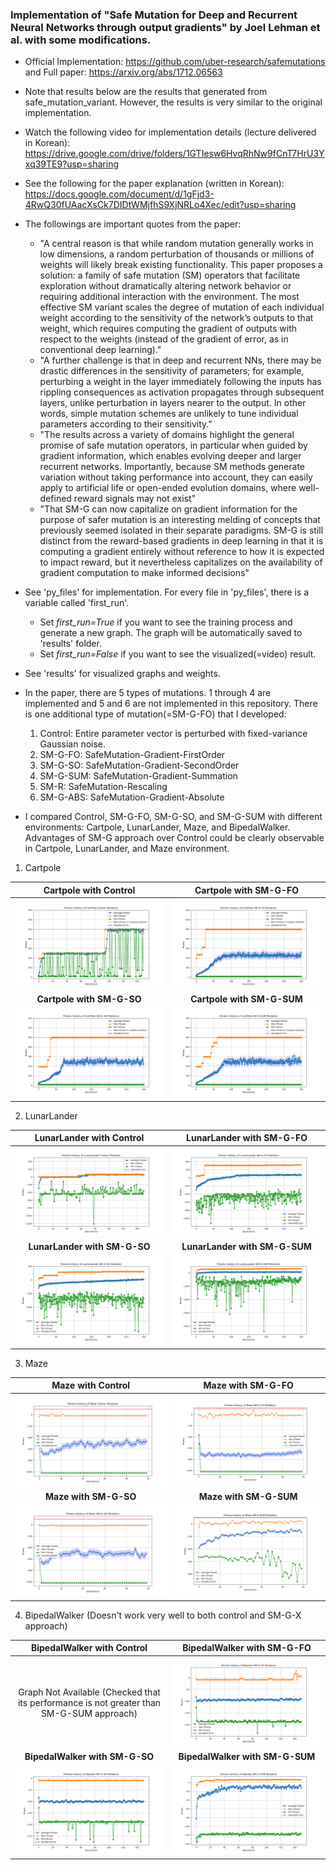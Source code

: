 ### Implementation of "Safe Mutation for Deep and Recurrent Neural Networks through output gradients" by Joel Lehman et al. with some modifications.

- Official Implementation: https://github.com/uber-research/safemutations and Full paper: https://arxiv.org/abs/1712.06563

- Note that results below are the results that generated from safe_mutation_variant. However, the results is very similar to the original implementation.

- Watch the following video for implementation details (lecture delivered in Korean): https://drive.google.com/drive/folders/1GTIesw6HvqRhNw9fCnT7HrU3Yxq39TE9?usp=sharing

- See the following for the paper explanation (written in Korean): https://docs.google.com/document/d/1gFjd3-4RwQ30fUAacXsCk7DIDtWMjfhS9XjNRLo4Xec/edit?usp=sharing 

- The followings are important quotes from the paper:
  -  "A central reason is that while random mutation generally works in low dimensions, 
  a random perturbation of thousands or millions of weights will likely break existing functionality. 
  This paper proposes a solution: a family of safe mutation (SM) operators that facilitate exploration without 
  dramatically altering network behavior or requiring additional interaction with the environment. 
  The most effective SM variant scales the degree of mutation of each individual weight 
  according to the sensitivity of the network’s outputs to that weight, 
  which requires computing the gradient of outputs with respect to the weights (instead of the gradient of error, as in conventional deep learning)."
  - "A further challenge is that in deep and recurrent NNs, 
  there may be drastic differences in the sensitivity of parameters;
  for example, perturbing a weight in the layer immediately following the inputs has rippling consequences 
  as activation propagates through subsequent layers, unlike perturbation in layers nearer to the output. 
  In other words, simple mutation schemes are unlikely to tune individual parameters according to their sensitivity."
  - "The results across a variety of domains highlight the general promise of safe mutation operators, 
  in particular when guided by gradient information, which enables evolving deeper and larger recurrent networks. 
  Importantly, because SM methods generate variation without taking performance into account, 
  they can easily apply to artificial life or open-ended evolution domains, 
  where well-defined reward signals may not exist"
  - "That SM-G can now capitalize on gradient information for the purpose of safer mutation is an interesting 
  melding of concepts that previously seemed isolated in their separate paradigms. 
  SM-G is still distinct from the reward-based gradients in deep learning in that 
  it is computing a gradient entirely without reference to how it is expected to impact reward,
  but it nevertheless capitalizes on the availability of gradient computation to make informed decisions"


- See 'py_files' for implementation. For every file in 'py_files', there is a variable called 'first_run'. 
  - Set *first_run=True* if you want to see the training process and generate a new graph. The graph will be automatically saved to 'results' folder.
  - Set *first_run=False* if you want to see the visualized(=video) result.


- See 'results' for visualized graphs and weights.


- In the paper, there are 5 types of mutations.
1 through 4 are implemented and 5 and 6 are not implemented in this repository.
There is one additional type of mutation(=SM-G-FO) that I developed:
  1. Control: Entire parameter vector is perturbed with fixed-variance Gaussian noise.
  2. SM-G-FO: SafeMutation-Gradient-FirstOrder
  3. SM-G-SO: SafeMutation-Gradient-SecondOrder
  4. SM-G-SUM: SafeMutation-Gradient-Summation
  5. SM-R: SafeMutation-Rescaling
  6. SM-G-ABS: SafeMutation-Gradient-Absolute


- I compared Control, SM-G-FO, SM-G-SO, and SM-G-SUM with different environments: Cartpole, LunarLander, Maze, and BipedalWalker. 
Advantages of SM-G approach over Control could be clearly observable in Cartpole, LunarLander, and Maze environment. 
 
1. Cartpole<br>
  
|                     **Cartpole with Control**                     |            **Cartpole with SM-G-FO**             |
|:-----------------------------------------------------------------:|:------------------------------------------------:|
| <img alt="Image 1" src="safe_mutation_variant/results/cartpole ga control.png"/> | <img alt="Image 2" src="safe_mutation_variant/results/cartpole ga sm-g-fo.png"/>  |
|                     **Cartpole with SM-G-SO**                     |            **Cartpole with SM-G-SUM**            |
| <img alt="Image 3" src="safe_mutation_variant/results/cartpole ga sm-g-so.png"/> | <img alt="Image 4" src="safe_mutation_variant/results/cartpole ga sm-g-sum.png"/> |

2. LunarLander<br>

|            **LunarLander with Control**             |            **LunarLander with SM-G-FO**             |
|:---------------------------------------------------:|:---------------------------------------------------:|
| <img alt="Image 5" src="safe_mutation_variant/results/lundarlander ga control.png"/> | <img alt="Image 6" src="safe_mutation_variant/results/lunarlander ga sm-g-fo.png"/>  |
|            **LunarLander with SM-G-SO**             |            **LunarLander with SM-G-SUM**            |
| <img alt="Image 7" src="safe_mutation_variant/results/lunarlander ga sm-g-so.png"/>  | <img alt="Image 8" src="safe_mutation_variant/results/lunarlander ga sm-g-sum.png"/> |

3. Maze<br>

|             **Maze with Control**              |             **Maze with SM-G-FO**             |
|:----------------------------------------------:|:---------------------------------------------:|
|  <img alt="Image 9" src="safe_mutation_variant/results/maze ga control.png"/>   | <img alt="Image 10" src="safe_mutation_variant/results/Maze ga sm-g-fo.png"/>  |
|             **Maze with SM-G-SO**              |            **Maze with SM-G-SUM**             |
| <img alt="Image 11" src="safe_mutation_variant/results/Maze ga sm-g-so.png"/>   | <img alt="Image 12" src="safe_mutation_variant/results/maze ga sm-g-sum.png"/> |

4. BipedalWalker (Doesn't work very well to both control and SM-G-X approach)<br>

|                              **BipedalWalker with Control**                              |          **BipedalWalker with SM-G-FO**          |
|:----------------------------------------------------------------------------------------:|:------------------------------------------------:|
| Graph Not Available (Checked that its performance is not greater than SM-G-SUM approach) | <img alt="Image 13" src="safe_mutation_variant/results/bipedal ga sm-g-fo.png"/>  |
|                              **BipedalWalker with SM-G-SO**                              |         **BipedalWalker with SM-G-SUM**          |
|                     <img alt="Image 14" src="safe_mutation_variant/results/Bipedal ga sm-g-so.png"/>                      | <img alt="Image 15" src="safe_mutation_variant/results/Bipedal ga sm-g-sum.png"/> |

